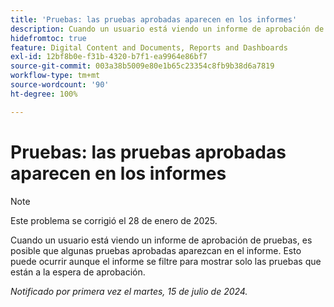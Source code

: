 ```yaml
---
title: 'Pruebas: las pruebas aprobadas aparecen en los informes'
description: Cuando un usuario está viendo un informe de aprobación de pruebas, es posible que algunas pruebas aprobadas aparezcan en el informe. Esto puede ocurrir aunque el informe se filtre para mostrar solo las pruebas que están a la espera de aprobación.
hidefromtoc: true
feature: Digital Content and Documents, Reports and Dashboards
exl-id: 12bf8b0e-f31b-4320-b7f1-ea9964e86bf7
source-git-commit: 003a38b5009e80e1b65c23354c8fb9b38d6a7819
workflow-type: tm+mt
source-wordcount: '90'
ht-degree: 100%

---
```


# Pruebas: las pruebas aprobadas aparecen en los informes


>[!NOTE]
>
>Este problema se corrigió el 28 de enero de 2025.


Cuando un usuario está viendo un informe de aprobación de pruebas, es posible que algunas pruebas aprobadas aparezcan en el informe. Esto puede ocurrir aunque el informe se filtre para mostrar solo las pruebas que están a la espera de aprobación.

_Notificado por primera vez el martes, 15 de julio de 2024._
